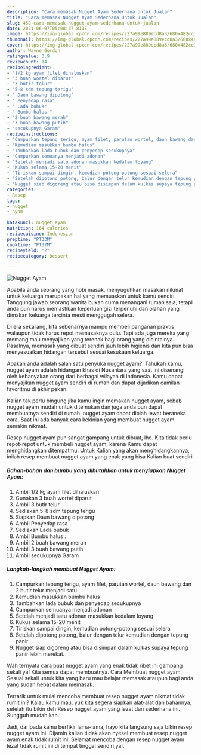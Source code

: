 ```yaml
---
description: "Cara memasak Nugget Ayam Sederhana Untuk Jualan"
title: "Cara memasak Nugget Ayam Sederhana Untuk Jualan"
slug: 458-cara-memasak-nugget-ayam-sederhana-untuk-jualan
date: 2021-06-07T05:08:37.811Z
image: https://img-global.cpcdn.com/recipes/227a99e889ecd8a3/680x482cq70/nugget-ayam-foto-resep-utama.jpg
thumbnail: https://img-global.cpcdn.com/recipes/227a99e889ecd8a3/680x482cq70/nugget-ayam-foto-resep-utama.jpg
cover: https://img-global.cpcdn.com/recipes/227a99e889ecd8a3/680x482cq70/nugget-ayam-foto-resep-utama.jpg
author: Wayne Gordon
ratingvalue: 3.9
reviewcount: 14
recipeingredient:
- "1/2 kg ayam filet dihaluskan"
- "3 buah wortel diparut"
- "3 butir telur"
- "5-8 sdm tepung terigu"
- " Daun bawang dipotong"
- " Penyedap rasa"
- " Lada bubuk"
- " Bumbu halus "
- "2 buah bawang merah"
- "3 buah bawang putih"
- "secukupnya Garam"
recipeinstructions:
- "Campurkan tepung terigu, ayam filet, parutan wortel, daun bawang dan 2 butir telur menjadi satu"
- "Kemudian masukkan bumbu halus"
- "Tambahkan lada bubuk dan penyedap secukupnya"
- "Campurkan semuanya menjadi adonan"
- "Setelah menjadi satu adonan masukkan kedalam loyang"
- "Kukus selama 15-20 menit"
- "Tiriskan sampai dingin, kemudian potong-potong sesuai selera"
- "Setelah dipotong potong, balur dengan telur kemudian dengan tepung panir"
- "Nugget siap digoreng atau bisa disimpan dalam kulkas supaya tepung panir lebih merekat."
categories:
- Resep
tags:
- nugget
- ayam

katakunci: nugget ayam 
nutrition: 164 calories
recipecuisine: Indonesian
preptime: "PT33M"
cooktime: "PT37M"
recipeyield: "2"
recipecategory: Dessert

---
```



![Nugget Ayam](https://img-global.cpcdn.com/recipes/227a99e889ecd8a3/680x482cq70/nugget-ayam-foto-resep-utama.jpg)

Apabila anda seorang yang hobi masak, menyuguhkan masakan nikmat untuk keluarga merupakan hal yang memuaskan untuk kamu sendiri. Tanggung jawab seorang  wanita bukan cuma menangani rumah saja, tetapi anda pun harus memastikan keperluan gizi terpenuhi dan olahan yang dimakan keluarga tercinta mesti menggugah selera.

Di era  sekarang, kita sebenarnya mampu membeli panganan praktis walaupun tidak harus repot memasaknya dulu. Tapi ada juga mereka yang memang mau menyajikan yang terenak bagi orang yang dicintainya. Pasalnya, memasak yang dibuat sendiri jauh lebih higienis dan kita pun bisa menyesuaikan hidangan tersebut sesuai kesukaan keluarga. 



Apakah anda adalah salah satu penyuka nugget ayam?. Tahukah kamu, nugget ayam adalah hidangan khas di Nusantara yang saat ini disenangi oleh kebanyakan orang dari berbagai wilayah di Indonesia. Kamu dapat menyajikan nugget ayam sendiri di rumah dan dapat dijadikan camilan favoritmu di akhir pekan.

Kalian tak perlu bingung jika kamu ingin memakan nugget ayam, sebab nugget ayam mudah untuk ditemukan dan juga anda pun dapat membuatnya sendiri di rumah. nugget ayam dapat diolah lewat beraneka cara. Saat ini ada banyak cara kekinian yang membuat nugget ayam semakin nikmat.

Resep nugget ayam pun sangat gampang untuk dibuat, lho. Kita tidak perlu repot-repot untuk membeli nugget ayam, karena Kamu dapat menghidangkan ditempatmu. Untuk Kalian yang akan menghidangkannya, inilah resep membuat nugget ayam yang enak yang bisa Kalian buat sendiri.

<!--inarticleads1-->

##### Bahan-bahan dan bumbu yang dibutuhkan untuk menyiapkan Nugget Ayam:

1. Ambil 1/2 kg ayam filet dihaluskan
1. Gunakan 3 buah wortel diparut
1. Ambil 3 butir telur
1. Sediakan 5-8 sdm tepung terigu
1. Siapkan  Daun bawang dipotong
1. Ambil  Penyedap rasa
1. Sediakan  Lada bubuk
1. Ambil  Bumbu halus :
1. Ambil 2 buah bawang merah
1. Ambil 3 buah bawang putih
1. Ambil secukupnya Garam




<!--inarticleads2-->

##### Langkah-langkah membuat Nugget Ayam:

1. Campurkan tepung terigu, ayam filet, parutan wortel, daun bawang dan 2 butir telur menjadi satu
1. Kemudian masukkan bumbu halus
1. Tambahkan lada bubuk dan penyedap secukupnya
1. Campurkan semuanya menjadi adonan
1. Setelah menjadi satu adonan masukkan kedalam loyang
1. Kukus selama 15-20 menit
1. Tiriskan sampai dingin, kemudian potong-potong sesuai selera
1. Setelah dipotong potong, balur dengan telur kemudian dengan tepung panir
1. Nugget siap digoreng atau bisa disimpan dalam kulkas supaya tepung panir lebih merekat.




Wah ternyata cara buat nugget ayam yang enak tidak ribet ini gampang sekali ya! Kita semua dapat membuatnya. Cara Membuat nugget ayam Sesuai sekali untuk kita yang baru mau belajar memasak ataupun bagi anda yang sudah hebat dalam memasak.

Tertarik untuk mulai mencoba membuat resep nugget ayam nikmat tidak rumit ini? Kalau kamu mau, yuk kita segera siapkan alat-alat dan bahannya, setelah itu bikin deh Resep nugget ayam yang lezat dan sederhana ini. Sungguh mudah kan. 

Jadi, daripada kamu berfikir lama-lama, hayo kita langsung saja bikin resep nugget ayam ini. Dijamin kalian tiidak akan nyesel membuat resep nugget ayam enak tidak rumit ini! Selamat mencoba dengan resep nugget ayam lezat tidak rumit ini di tempat tinggal sendiri,ya!.


